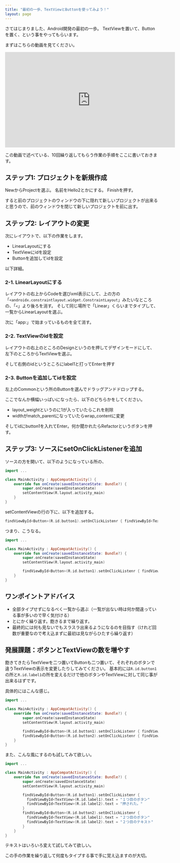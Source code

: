 ```yaml
---
title: "最初の一歩、TextViewとButtonを使ってみよう！"
layout: page
---
```

さてはじまりました、Android開発の最初の一歩。
TextViewを置いて、Buttonを置く、という事をやってもらいます。

まずはこちらの動画を見てください。

<iframe width="560" height="315" src="https://www.youtube.com/embed/cAKwRGI9zK8" title="YouTube video player" frameborder="0" allow="accelerometer; autoplay; clipboard-write; encrypted-media; gyroscope; picture-in-picture; web-share" allowfullscreen></iframe>

この動画で述べている、10回繰り返してもらう作業の手順をここに書いておきます。

## ステップ1: プロジェクトを新規作成

NewからProjectを選ぶ。
名前をHello2とかにする。
Finishを押す。

すると前のプロジェクトのウィンドウの下に隠れて新しいプロジェクトが出来ると思うので、前のウィンドウを閉じて新しいプロジェクトを前に出す。

## ステップ2: レイアウトの変更

次にレイアウトで、以下の作業をします。

- LinearLayoutにする
- TextViewにidを設定
- Buttonを追加してidを設定

以下詳細。

### 2-1. LinearLayoutにする

レイアウトの右上からCodeを選びxml表示にして、上の方の「`<androidx.constraintlayout.widget.ConstraintLayout`」みたいなところの、「`<`」より後ろを消す。
そして同じ場所で「Linear」くらいまでタイプして、
一覧からLinearLayoutを選ぶ。

次に「app:」で始まっているものを全て消す。

### 2-2. TextViewのidを設定

レイアウトの右上のところのDesignというのを押してデザインモードにして、
左下のところからTextViewを選ぶ。

そして右側のidというところにlabel1と打ってEnterを押す

### 2-3. Buttonを追加してidを設定

左上のCommonという所のButtonを選んでドラッグアンドドロップする。

ここでなんか横幅いっぱいになったら、以下のどちらかをしてください。

- layout_weightというのに1が入っていたらこれを削除
- widthがmatch_parentになっていたらwrap_contentに変更

そしてidにbutton1を入れてEnter。何か聞かれたらRefactorというボタンを押す。

## ステップ3: ソースにsetOnClickListenerを追加

ソースの方を開いて、以下のようになっている所の、

```kotlin
import ...

class MainActivity : AppCompatActivity() {
    override fun onCreate(savedInstanceState: Bundle?) {
        super.onCreate(savedInstanceState)
        setContentView(R.layout.activity_main)
    }
}
```

setContentViewの行の下に、以下を追加する。

```kotlin
findViewById<Button>(R.id.button1).setOnClickListenr { findViewById<TextView>(R.id.label1).text = "ほげほげ" }
```

つまり、こうなる。

```kotlin
import ...

class MainActivity : AppCompatActivity() {
    override fun onCreate(savedInstanceState: Bundle?) {
        super.onCreate(savedInstanceState)
        setContentView(R.layout.activity_main)

        findViewById<Button>(R.id.button1).setOnClickListenr { findViewById<TextView>(R.id.label1).text = "ほげほげ" }
    }
}
```

## ワンポイントアドバイス

- 全部タイプせずになるべく一覧から選ぶ（一覧が出ない時は何か間違っている事が多いので早く気付ける）
- とにかく繰り返す。飽きるまで繰り返す。
- 最終的には何も見ないでもスラスラ出来るようになるのを目指す（けれど回数が重要なので考え込まずに最初は見ながらひたすら繰り返す）

## 発展課題：ボタンとTextViewの数を増やす

飽きてきたらTextViewを二つ置いてButtonも二つ置いて、それぞれのボタンで違うTextViewの表示を変更したりしてみてください。
基本的には`R.id.button1`の所と`R.id.label1`の所を変えるだけで他のボタンやTextViewに対して同じ事が出来るはずです。

具体的にはこんな感じ。

```kotlin
import ...

class MainActivity : AppCompatActivity() {
    override fun onCreate(savedInstanceState: Bundle?) {
        super.onCreate(savedInstanceState)
        setContentView(R.layout.activity_main)

        findViewById<Button>(R.id.button1).setOnClickListenr { findViewById<TextView>(R.id.label1).text = "ほげほげ" }
        findViewById<Button>(R.id.button2).setOnClickListenr { findViewById<TextView>(R.id.label2).text = "いかいか" }
    }
}
```

また、こんな風にするのも試してみて欲しい。

```kotlin
import ...

class MainActivity : AppCompatActivity() {
    override fun onCreate(savedInstanceState: Bundle?) {
        super.onCreate(savedInstanceState)
        setContentView(R.layout.activity_main)

        findViewById<Button>(R.id.button1).setOnClickListenr { 
          findViewById<TextView>(R.id.label1).text = "１つ目のボタン"
          findViewById<TextView>(R.id.label2).text = "押された。"
        }
        findViewById<Button>(R.id.button2).setOnClickListenr { 
          findViewById<TextView>(R.id.label1).text = "２つ目のボタン"
          findViewById<TextView>(R.id.label2).text = "２つ目のテキスト"
        }
    }
}
```

テキストはいろいろ変えて試してみて欲しい。

この手の作業を繰り返して何度もタイプする事で手に覚え込ますのが大切。
